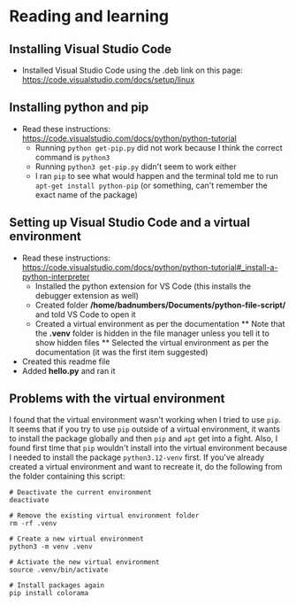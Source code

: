 # Reading and learning

## Installing Visual Studio Code
* Installed Visual Studio Code using the .deb link on this page: https://code.visualstudio.com/docs/setup/linux

## Installing python and pip
* Read these instructions: https://code.visualstudio.com/docs/python/python-tutorial
   * Running `python get-pip.py` did not work because I think the correct command is `python3`
   * Running `python3 get-pip.py` didn't seem to work either
   * I ran `pip` to see what would happen and the terminal told me to run `apt-get install python-pip` (or something, can't remember the exact name of the package)

## Setting up Visual Studio Code and a virtual environment
* Read these instructions: https://code.visualstudio.com/docs/python/python-tutorial#_install-a-python-interpreter
   * Installed the python extension for VS Code (this installs the debugger extension as well)
   * Created folder **/home/badnumbers/Documents/python-file-script/** and told VS Code to open it
   * Created a virtual environment as per the documentation
** Note that the **.venv** folder is hidden in the file manager unless you tell it to show hidden files
** Selected the virtual environment as per the documentation (it was the first item suggested)
* Created this readme file
* Added **hello.py** and ran it

## Problems with the virtual environment
I found that the virtual environment wasn't working when I tried to use `pip`. It seems that if you try to use `pip` outside of a virtual environment, it wants to install the package globally and then `pip` and `apt` get into a fight.
Also, I found first time that `pip` wouldn't install into the virtual environment because I needed to install the package `python3.12-venv` first.
If you've already created a virtual environment and want to recreate it, do the following from the folder containing this script:
```
# Deactivate the current environment
deactivate

# Remove the existing virtual environment folder
rm -rf .venv

# Create a new virtual environment
python3 -m venv .venv

# Activate the new virtual environment
source .venv/bin/activate

# Install packages again
pip install colorama
```